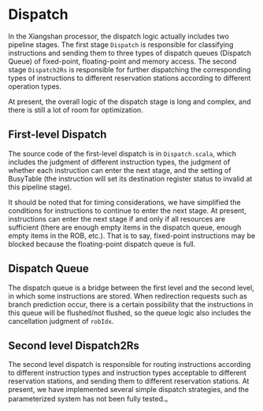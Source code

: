 # Dispatch

In the Xiangshan processor, the dispatch logic actually includes two pipeline stages. The first stage `Dispatch` is responsible for classifying instructions and sending them to three types of dispatch queues (Dispatch Queue) of fixed-point, floating-point and memory access. The second stage `Dispatch2Rs` is responsible for further dispatching the corresponding types of instructions to different reservation stations according to different operation types.

At present, the overall logic of the dispatch stage is long and complex, and there is still a lot of room for optimization.

## First-level Dispatch

The source code of the first-level dispatch is in `Dispatch.scala`, which includes the judgment of different instruction types, the judgment of whether each instruction can enter the next stage, and the setting of BusyTable (the instruction will set its destination register status to invalid at this pipeline stage).

It should be noted that for timing considerations, we have simplified the conditions for instructions to continue to enter the next stage. At present, instructions can enter the next stage if and only if all resources are sufficient (there are enough empty items in the dispatch queue, enough empty items in the ROB, etc.). That is to say, fixed-point instructions may be blocked because the floating-point dispatch queue is full.

## Dispatch Queue

The dispatch queue is a bridge between the first level and the second level, in which some instructions are stored. When redirection requests such as branch prediction occur, there is a certain possibility that the instructions in this queue will be flushed/not flushed, so the queue logic also includes the cancellation judgment of `robIdx`.

## Second level Dispatch2Rs

The second level dispatch is responsible for routing instructions according to different instruction types and instruction types acceptable to different reservation stations, and sending them to different reservation stations. At present, we have implemented several simple dispatch strategies, and the parameterized system has not been fully tested.。
